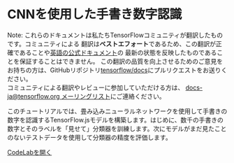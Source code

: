 # CNNを使用した手書き数字認識

Note: これらのドキュメントは私たちTensorFlowコミュニティが翻訳したものです。コミュニティによる
翻訳は**ベストエフォート**であるため、この翻訳が正確であることや[英語の公式ドキュメント](https://www.tensorflow.org/?hl=en)の
最新の状態を反映したものであることを保証することはできません。
この翻訳の品質を向上させるためのご意見をお持ちの方は、GitHubリポジトリ[tensorflow/docs](https://github.com/tensorflow/docs)にプルリクエストをお送りください。
\
コミュニティによる翻訳やレビューに参加していただける方は、
[docs-ja@tensorflow.org メーリングリスト](https://groups.google.com/a/tensorflow.org/forum/#!forum/docs-ja)にご連絡ください。

このチュートリアルでは、畳み込みニューラルネットワークを使用して手書きの数字を認識するTensorFlow.jsモデルを構築します。はじめに、数千の手書きの数字とそのラベルを「見せて」分類器を訓練します。次にモデルがまだ見たことのないテストデータを使用して分類器の精度を評価します。

<a class="button button-white" href="https://codelabs.developers.google.com/codelabs/tfjs-training-classfication/index.html#0">CodeLabを開く</a>
